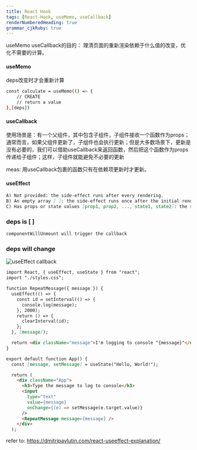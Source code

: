 ```yaml
---
title: React Hook
tags: [React-Hook, useMemo, useCallback]
renderNumberedHeading: true
grammar_cjkRuby: true
---
```


useMemo useCallback的目的：
理清页面的重新渲染依赖于什么值的改变，优化不需要的计算。

#### useMemo
deps改变时才会重新计算
```bash
const calculate = useMemo(() => {
	// CREATE
	// return a value
},[deps])
```

#### useCallback
使用场景是：有一个父组件，其中包含子组件，子组件接收一个函数作为props；通常而言，如果父组件更新了，子组件也会执行更新；但是大多数场景下，更新是没有必要的，我们可以借助useCallback来返回函数，然后把这个函数作为props传递给子组件；这样，子组件就能避免不必要的更新

meas: 用useCallback包裹的函数只有在依赖项更新时才更新。

#### useEffect 
```markdown
A) Not provided: the side-effect runs after every rendering.
B) An empty array [ ]: the side-effect runs once after the initial rendering.
C) Has props or state values [prop1, prop2, ..., state1, state2]: the side-effect runs only when any depenendecy value changes.
```
### deps is [ ]
```markdown
componentWillUnmount will trigger the callback
```
### deps will change 

![useEffect callback](https://raw.githubusercontent.com/JessieLau-CT/images/main/小书匠/1640068355887.png)

```markdown
import React, { useEffect, useState } from "react";
import "./styles.css";

function RepeatMessage({ message }) {
  useEffect(() => {
    const id = setInterval(() => {
      console.log(message);
    }, 2000);
    return () => {
      clearInterval(id);
    };
  }, [message]);

  return <div className="message">I'm logging to console "{message}"</div>;
}

export default function App() {
  const [message, setMessage] = useState("Hello, World!");

  return (
    <div className="App">
      <h3>Type the message to log to console</h3>
      <input
        type="text"
        value={message}
        onChange={(e) => setMessage(e.target.value)}
      />
      <RepeatMessage message={message} />
    </div>
  );
```

refer to: https://dmitripavlutin.com/react-useeffect-explanation/